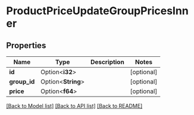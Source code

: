 # ProductPriceUpdateGroupPricesInner

## Properties

Name | Type | Description | Notes
------------ | ------------- | ------------- | -------------
**id** | Option<**i32**> |  | [optional]
**group_id** | Option<**String**> |  | [optional]
**price** | Option<**f64**> |  | [optional]

[[Back to Model list]](../README.md#documentation-for-models) [[Back to API list]](../README.md#documentation-for-api-endpoints) [[Back to README]](../README.md)


